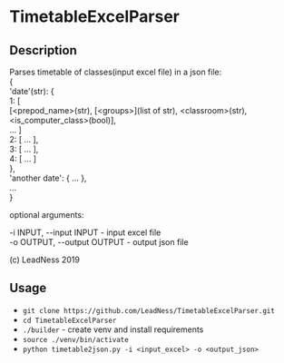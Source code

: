 # TimetableExcelParser

## Description

Parses timetable of classes(input excel file) in a json file:  
    {  
        'date'(str): {  
            1: [   
                [<prepod_name>(str), \[\<groups>\](list of str), \<classroom>(str), <is_computer_class>(bool)],  
                ...
                ]  
            2: [ ... ],  
            3: [ ... ],  
            4: [ ... ]  
        },  
        'another date': { ... },  
        ...  
    }
    
optional arguments:  
    
  -i INPUT, --input INPUT - input excel file  
  -o OUTPUT, --output OUTPUT - output json file  

(c) LeadNess 2019
    

## Usage

- ````git clone https://github.com/LeadNess/TimetableExcelParser.git````
- ````cd TimetableExcelParser````
- ````./builder```` - create venv and install requirements
- ````source ./venv/bin/activate````
- ````python timetable2json.py -i <input_excel> -o <output_json>````